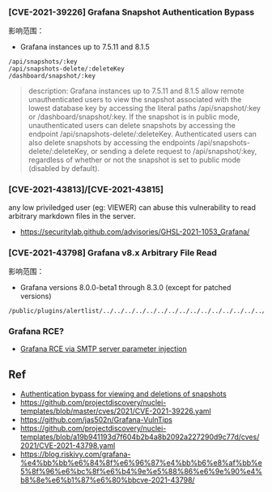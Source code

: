 ### [CVE-2021-39226] Grafana Snapshot Authentication Bypass

影响范围：
- Grafana instances up to 7.5.11 and 8.1.5
```
/api/snapshots/:key
/api/snapshots-delete/:deleteKey
/dashboard/snapshot/:key
```

>   description: Grafana instances up to 7.5.11 and 8.1.5 allow remote unauthenticated users to view the snapshot associated with the lowest database key by accessing the literal paths /api/snapshot/:key or /dashboard/snapshot/:key. If the snapshot is in public mode, unauthenticated users can delete snapshots by accessing the endpoint /api/snapshots-delete/:deleteKey. Authenticated users can also delete snapshots by accessing the endpoints /api/snapshots-delete/:deleteKey, or sending a delete request to /api/snapshot/:key, regardless of whether or not the snapshot is set to public mode (disabled by default).


### [CVE-2021-43813]/[CVE-2021-43815]

any low priviledged user (eg: VIEWER) can abuse this vulnerability to read arbitrary markdown files in the server.

- https://securitylab.github.com/advisories/GHSL-2021-1053_Grafana/


### [CVE-2021-43798] Grafana v8.x Arbitrary File Read

影响范围：
- Grafana versions 8.0.0-beta1 through 8.3.0 (except for patched versions)
```
/public/plugins/alertlist/../../../../../../../../../../../../../../../../../../../etc/passwd
```

### Grafana RCE?
- [Grafana RCE via SMTP server parameter injection](https://hackerone.com/reports/1200647)

## Ref

- [Authentication bypass for viewing and deletions of snapshots](https://github.com/advisories/GHSA-69j6-29vr-p3j9)
- https://github.com/projectdiscovery/nuclei-templates/blob/master/cves/2021/CVE-2021-39226.yaml
- https://github.com/jas502n/Grafana-VulnTips
- https://github.com/projectdiscovery/nuclei-templates/blob/a19b941193d7f604b2b4a8b2092a227290d9c77d/cves/2021/CVE-2021-43798.yaml
- https://blog.riskivy.com/grafana-%e4%bb%bb%e6%84%8f%e6%96%87%e4%bb%b6%e8%af%bb%e5%8f%96%e6%bc%8f%e6%b4%9e%e5%88%86%e6%9e%90%e4%b8%8e%e6%b1%87%e6%80%bbcve-2021-43798/
